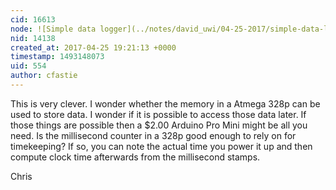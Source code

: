 ```yaml
---
cid: 16613
node: ![Simple data logger](../notes/david_uwi/04-25-2017/simple-data-logger)
nid: 14138
created_at: 2017-04-25 19:21:13 +0000
timestamp: 1493148073
uid: 554
author: cfastie
---
```


This is very clever. I wonder whether the memory in a Atmega 328p can be used to store data. I wonder if it is possible to access those data later. If those things are possible then a $2.00 Arduino Pro Mini might be all you need. Is the millisecond counter in a 328p good enough to rely on for timekeeping? If so, you can note the actual time you power it up and then compute clock time afterwards from the millisecond stamps.

Chris